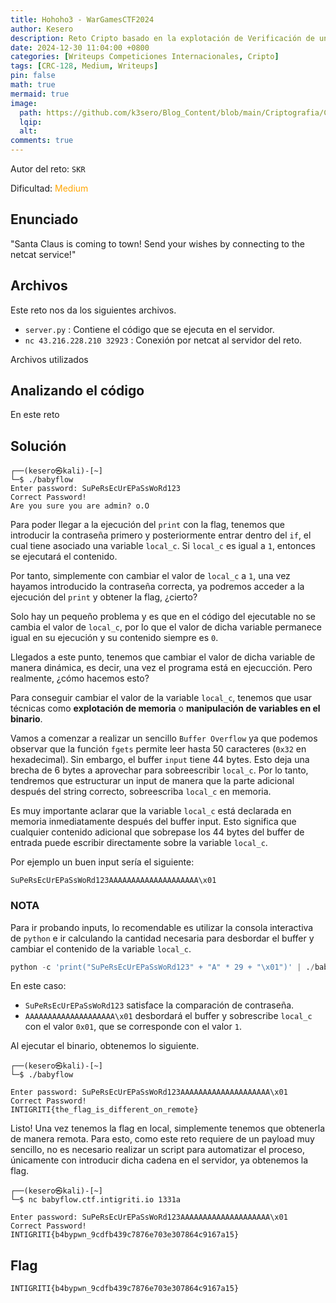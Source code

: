 ```yaml
---
title: Hohoho3 - WarGamesCTF2024
author: Kesero
description: Reto Cripto basado en la explotación de Verificación de un CRC-128.
date: 2024-12-30 11:04:00 +0800
categories: [Writeups Competiciones Internacionales, Cripto]
tags: [CRC-128, Medium, Writeups]
pin: false
math: true
mermaid: true
image:
  path: https://github.com/k3sero/Blog_Content/blob/main/Criptografia/Codigos_Practicas/RSA/img/Titulo.png?raw=true
  lqip: 
  alt: 
comments: true
---
```


Autor del reto: `SKR`

Dificultad: <font color=orange>Medium</font>

## Enunciado

"Santa Claus is coming to town! Send your wishes by connecting to the netcat service!"

## Archivos

Este reto nos da los siguientes archivos.

- `server.py` : Contiene el código que se ejecuta en el servidor.
- `nc 43.216.228.210 32923` : Conexión por netcat al servidor del reto.

Archivos utilizados 

## Analizando el código

En este reto 



## Solución


    ┌──(kesero㉿kali)-[~]
    └─$ ./babyflow
    Enter password: SuPeRsEcUrEPaSsWoRd123
    Correct Password!
    Are you sure you are admin? o.O

Para poder llegar a la ejecución del `print` con la flag, tenemos que introducir la contraseña primero y posteriormente entrar dentro del `if`, el cual tiene asociado una variable `local_c`. Si `local_c` es igual a `1`, entonces se ejecutará el contenido.

Por tanto, simplemente con cambiar el valor de `local_c` a `1`, una vez hayamos introducido la contraseña correcta, ya podremos acceder a la ejecución del `print` y obtener la flag, ¿cierto?

Solo hay un pequeño problema y es que en el código del ejecutable no se cambia el valor de `local_c`, por lo que el valor de dicha variable permanece igual en su ejecución y su contenido siempre es `0`.

Llegados a este punto, tenemos que cambiar el valor de dicha variable de manera dinámica, es decir, una vez el programa está en ejecucción. Pero realmente, ¿cómo hacemos esto?

Para conseguir cambiar el valor de la variable `local_c`, tenemos que usar técnicas como **explotación de memoria** o **manipulación de variables en el binario**. 

Vamos a comenzar a realizar un sencillo `Buffer Overflow` ya que podemos observar que la función `fgets` permite leer hasta 50 caracteres (`0x32` en hexadecimal). Sin embargo, el buffer `input` tiene 44 bytes. Esto deja una brecha de 6 bytes a aprovechar para sobreescribir `local_c`. Por lo tanto, tendremos que estructurar un input de manera que la parte adicional después del string correcto, sobreescriba `local_c` en memoria.

Es muy importante aclarar que la variable `local_c` está declarada en memoria inmediatamente después del buffer input. Esto significa que cualquier contenido adicional que sobrepase los 44 bytes del buffer de entrada puede escribir directamente sobre la variable `local_c`.

Por ejemplo un buen input sería el siguiente:

```plaintext
SuPeRsEcUrEPaSsWoRd123AAAAAAAAAAAAAAAAAAAA\x01
```

### NOTA

Para ir probando inputs, lo recomendable es utilizar la consola interactiva de `python` e ir calculando la cantidad necesaria para desbordar el buffer y cambiar el contenido de la variable `local_c`.

```py
python -c 'print("SuPeRsEcUrEPaSsWoRd123" + "A" * 29 + "\x01")' | ./babyflow
```

En este caso:
- `SuPeRsEcUrEPaSsWoRd123` satisface la comparación de contraseña.
- `AAAAAAAAAAAAAAAAAAAA\x01` desbordará el buffer y sobrescribe `local_c` con el valor `0x01`, que se corresponde con el valor `1`.

Al ejecutar el binario, obtenemos lo siguiente.

    ┌──(kesero㉿kali)-[~]
    └─$ ./babyflow

    Enter password: SuPeRsEcUrEPaSsWoRd123AAAAAAAAAAAAAAAAAAAA\x01
    Correct Password!
    INTIGRITI{the_flag_is_different_on_remote}

Listo! Una vez tenemos la flag en local, simplemente tenemos que obtenerla de manera remota. Para esto, como este reto requiere de un payload muy sencillo, no es necesario realizar un script para automatizar el proceso, únicamente con introducir dicha cadena en el servidor, ya obtenemos la flag.

    ┌──(kesero㉿kali)-[~]
    └─$ nc babyflow.ctf.intigriti.io 1331a

    Enter password: SuPeRsEcUrEPaSsWoRd123AAAAAAAAAAAAAAAAAAAA\x01
    Correct Password!
    INTIGRITI{b4bypwn_9cdfb439c7876e703e307864c9167a15}

## Flag

`INTIGRITI{b4bypwn_9cdfb439c7876e703e307864c9167a15}`